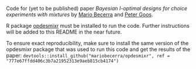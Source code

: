Code for (yet to be published) paper *Bayesian I-optimal designs for choice experiments with mixtures* by [Mario Becerra](http://mariobecerra.github.io/) and [Peter Goos](https://www.kuleuven.be/wieiswie/en/person/00006560).

R package [opdesmixr](https://github.com/mariobecerra/opdesmixr) must be installed to run the code. Further instructions will be added to this README in the near future.

To ensure exact reproducibility, make sure to install the same version of the opdesmixr package that was used to run this code and get the results of the paper:
`devtools::install_github("mariobecerra/opdesmixr", ref = "777e67ffdd406c3b7a21952313e9aeb815cb4174")`
